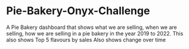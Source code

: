 # Pie-Bakery-Onyx-Challenge
A Pie Bakery dashboard that shows what we are selling, when we are selling, how we are selling in a pie bakery in the year 2019 to 2022. This also shows Top 5 flavours by sales
Also shows change over time 
